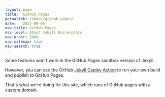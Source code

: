 ```yaml
---
layout: page
title:  GitHub Pages
permalink: /about/github-pages/
date:   2022-09-06
nav-title: GitHub Pages
nav-level: About Jekyll Boilerplate
nav-order: 2000
nav-sitemap: true
nav-search: true
---
```


Some features won't work in the GitHub Pages sandbox version of Jekyll.

However, you can use the GitHub [Jekyll Deploy Action](https://github.com/jeffreytse/jekyll-deploy-action) to run your own build and publish to GitHub Pages.

That's what we're doing for this site, which runs of GitHub pages with a custom domain.
